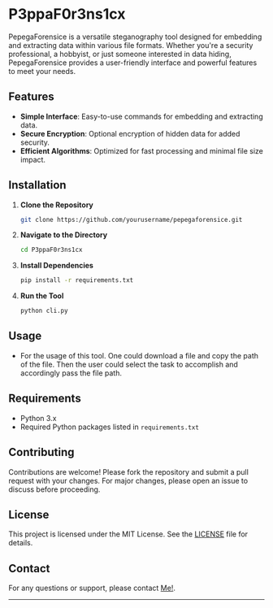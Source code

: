 # P3ppaF0r3ns1cx
PepegaForensice is a versatile steganography tool designed for embedding and extracting data within various file formats. Whether you're a security professional, a hobbyist, or just someone interested in data hiding, PepegaForensice provides a user-friendly interface and powerful features to meet your needs.

## Features

- **Simple Interface**: Easy-to-use commands for embedding and extracting data.
- **Secure Encryption**: Optional encryption of hidden data for added security.
- **Efficient Algorithms**: Optimized for fast processing and minimal file size impact.

## Installation

1. **Clone the Repository**

   ```bash
   git clone https://github.com/yourusername/pepegaforensice.git
   ```

2. **Navigate to the Directory**

   ```bash
   cd P3ppaF0r3ns1cx
   ```

3. **Install Dependencies**

   ```bash
   pip install -r requirements.txt
   ```

4. **Run the Tool**

   ```bash
   python cli.py
   ```

## Usage

- For the usage of this tool. One could download a file and copy the path of the file. Then the user could select the task to accomplish and accordingly pass the file path. 




## Requirements

- Python 3.x
- Required Python packages listed in `requirements.txt`

## Contributing

Contributions are welcome! Please fork the repository and submit a pull request with your changes. For major changes, please open an issue to discuss before proceeding.

## License

This project is licensed under the MIT License. See the [LICENSE](LICENSE) file for details.

## Contact

For any questions or support, please contact [Me!](mailto:gouthammohanraj@gmail.com).

---
